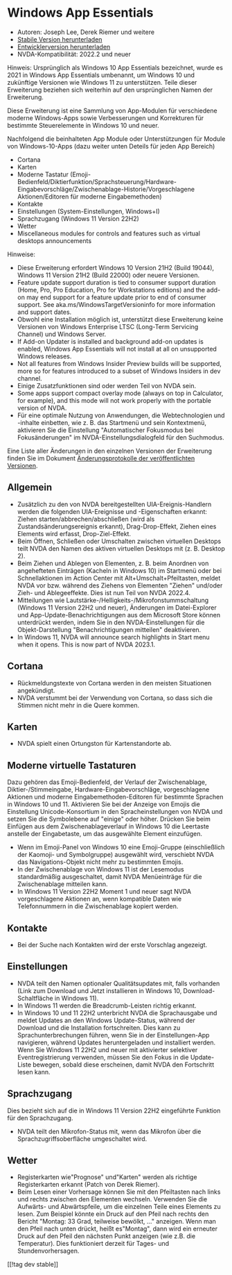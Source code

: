 # Windows App Essentials #

* Autoren: Joseph Lee, Derek Riemer und weitere
* [Stabile Version herunterladen][1]
* [Entwicklerversion herunterladen][2]
* NVDA-Kompatibilität: 2022.2 und neuer

Hinweis: Ursprünglich als Windows 10 App Essentials bezeichnet, wurde es
2021 in Windows App Essentials umbenannt, um Windows 10 und zukünftige
Versionen wie Windows 11 zu unterstützen. Teile dieser Erweiterung beziehen
sich weiterhin auf den ursprünglichen Namen der Erweiterung.

Diese Erweiterung ist eine Sammlung von App-Modulen für verschiedene moderne
Windows-Apps sowie Verbesserungen und Korrekturen für bestimmte
Steuerelemente in Windows 10 und neuer.

Nachfolgend die beinhalteten App Module oder Unterstützungen für Module von
Windows-10-Apps (dazu weiter unten Deteils für jeden App Bereich)

* Cortana
* Karten
* Moderne Tastatur
  (Emoji-Bedienfeld/Diktierfunktion/Sprachsteuerung/Hardware-Eingabevorschläge/Zwischenablage-Historie/Vorgeschlagene
  Aktionen/Editoren für moderne Eingabemethoden)
* Kontakte
* Einstellungen (System-Einstellungen, Windows+I)
* Sprachzugang (Windows 11 Version 22H2)
* Wetter
* Miscellaneous modules for controls and features such as virtual desktops
  announcements

Hinweise:

* Diese Erweiterung erfordert Windows 10 Version 21H2 (Build 19044), Windows
  11 Version 21H2 (Build 22000) oder neuere Versionen.
* Feature update support duration is tied to consumer support duration
  (Home, Pro, Pro Education, Pro for Workstations editions) and the add-on
  may end support for a feature update prior to end of consumer support. See
  aka.ms/WindowsTargetVersioninfo for more information and support dates.
* Obwohl eine Installation möglich ist, unterstützt diese Erweiterung keine
  Versionen von Windows Enterprise LTSC (Long-Term Servicing Channel) und
  Windows Server.
* If Add-on Updater is installed and background add-on updates is enabled,
  Windows App Essentials will not install at all on unsupported Windows
  releases.
* Not all features from Windows Insider Preview builds will be supported,
  more so for features introduced to a subset of Windows Insiders in dev
  channel.
* Einige Zusatzfunktionen sind oder werden Teil von NVDA sein.
* Some apps support compact overlay mode (always on top in Calculator, for
  example), and this mode will not work properly with the portable version
  of NVDA.
* Für eine optimale Nutzung von Anwendungen, die Webtechnologien und
  -inhalte einbetten, wie z. B. das Startmenü und sein Kontextmenü,
  aktivieren Sie die Einstellung "Automatischer Fokusmodus bei
  Fokusänderungen" im NVDA-Einstellungsdialogfeld für den Suchmodus.

Eine Liste aller Änderungen in den einzelnen Versionen der Erweiterung
finden Sie im Dokument [Änderungsprotokolle  der veröffentlichten
Versionen][3].

## Allgemein

* Zusätzlich zu den von NVDA bereitgestellten UIA-Ereignis-Handlern werden
  die folgenden UIA-Ereignisse und -Eigenschaften erkannt: Ziehen
  starten/abbrechen/abschließen (wird als Zustandsänderungsereignis
  erkannt), Drag-Drop-Effekt, Ziehen eines Elements wird erfasst,
  Drop-Ziel-Effekt.
* Beim Öffnen, Schließen oder Umschalten zwischen virtuellen Desktops teilt
  NVDA den Namen des aktiven virtuellen Desktops mit (z. B. Desktop 2).
* Beim Ziehen und Ablegen von Elementen, z. B. beim Anordnen von
  angehefteten Einträgen (Kacheln in Windows 10) im Startmenü oder bei
  Schnellaktionen im Action Center mit Alt+Umschalt+Pfeiltasten, meldet NVDA
  vor bzw. während des Ziehens von Elementen "Ziehen" und/oder Zieh- und
  Ablegeeffekte. Dies ist nun Teil von NVDA 2022.4.
* Mitteilungen wie Lautstärke-/Helligkeits-/Mikrofonstummschaltung (Windows
  11 Version 22H2 und neuer), Änderungen im Datei-Explorer und
  App-Update-Benachrichtigungen aus dem Microsoft Store können unterdrückt
  werden, indem Sie in den NVDA-Einstellungen für die Objekt-Darstellung
  "Benachrichtigungen mitteilen" deaktivieren.
* In Windows 11, NVDA will announce search highlights in Start menu when it
  opens. This is now part of NVDA 2023.1.

## Cortana

* Rückmeldungstexte von Cortana werden in den meisten Situationen
  angekündigt.
* NVDA verstummt bei der Verwendung von Cortana, so dass sich die Stimmen
  nicht mehr in die Quere kommen.

## Karten

* NVDA spielt einen Ortungston für Kartenstandorte ab.

## Moderne virtuelle Tastaturen

Dazu gehören das Emoji-Bedienfeld, der Verlauf der Zwischenablage,
Diktier-/Stimmeingabe, Hardware-Eingabevorschläge, vorgeschlagene Aktionen
und moderne Eingabemethoden-Editoren für bestimmte Sprachen in Windows 10
und 11. Aktivieren Sie bei der Anzeige von Emojis die Einstellung
Unicode-Konsortium in den Spracheinstellungen von NVDA und setzen Sie die
Symbolebene auf "einige" oder höher. Drücken Sie beim Einfügen aus dem
Zwischenablageverlauf in Windows 10 die Leertaste anstelle der Eingabetaste,
um das ausgewählte Element einzufügen.

* Wenn im Emoji-Panel von Windows 10 eine Emoji-Gruppe (einschließlich der
  Kaomoji- und Symbolgruppe) ausgewählt wird, verschiebt NVDA das
  Navigations-Objekt nicht mehr zu bestimmten Emojis.
* In der Zwischenablage von Windows 11 ist der Lesemodus standardmäßig
  ausgeschaltet, damit NVDA Menüeinträge für die Zwischenablage mitteilen
  kann.
* In Windows 11 Version 22H2 Moment 1 und neuer sagt NVDA vorgeschlagene
  Aktionen an, wenn kompatible Daten wie Telefonnummern in die
  Zwischenablage kopiert werden.

## Kontakte

* Bei der Suche nach Kontakten wird der erste Vorschlag angezeigt.

## Einstellungen

* NVDA teilt den Namen optionaler Qualitätsupdates mit, falls vorhanden
  (Link zum Download und Jetzt installieren in Windows 10,
  Download-Schaltfläche in Windows 11).
* In Windows 11 werden die Breadcrumb-Leisten richtig erkannt.
* In Windows 10 und 11 22H2 unterbricht NVDA die Sprachausgabe und meldet
  Updates an den Windows Update-Status, während der Download und die
  Installation fortschreiten. Dies kann zu Sprachunterbrechungen führen,
  wenn Sie in der Einstellungen-App navigieren, während Updates
  heruntergeladen und installiert werden. Wenn Sie Windows 11 22H2 und neuer
  mit aktivierter selektiver Eventregistrierung verwenden, müssen Sie den
  Fokus in die Update-Liste bewegen, sobald diese erscheinen, damit NVDA den
  Fortschritt lesen kann.

## Sprachzugang

Dies bezieht sich auf die in Windows 11 Version 22H2 eingeführte Funktion
für den Sprachzugang.

* NVDA teilt den Mikrofon-Status mit, wenn das Mikrofon über die
  Sprachzugriffsoberfläche umgeschaltet wird.

## Wetter

* Registerkarten wie"Prognose" und"Karten" werden als richtige
  Registerkarten erkannt (Patch von Derek Riemer).
* Beim Lesen einer Vorhersage können Sie mit den Pfeiltasten nach links und
  rechts zwischen den Elementen wechseln. Verwenden Sie die Aufwärts- und
  Abwärtspfeile, um die einzelnen Teile eines Elements zu lesen. Zum
  Beispiel könnte ein Druck auf den Pfeil nach rechts den Bericht "Montag:
  33 Grad, teilweise bewölkt, ..." anzeigen. Wenn man den Pfeil nach unten
  drückt, heißt es"Montag", dann wird ein erneuter Druck auf den Pfeil den
  nächsten Punkt anzeigen (wie z.B. die Temperatur). Dies funktioniert
  derzeit für Tages- und Stundenvorhersagen.

[[!tag dev stable]]

[1]: https://addons.nvda-project.org/files/get.php?file=w10

[2]: https://addons.nvda-project.org/files/get.php?file=w10-dev

[3]: https://github.com/josephsl/wintenapps/wiki/w10changelog
